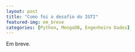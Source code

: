 ```yaml
---
layout: post
title: "Como foi o desafio do IGTI"
featured-img: em_breve
categories: [Python, MongoDB, Engenheiro Dados]
---
```


Em breve.
